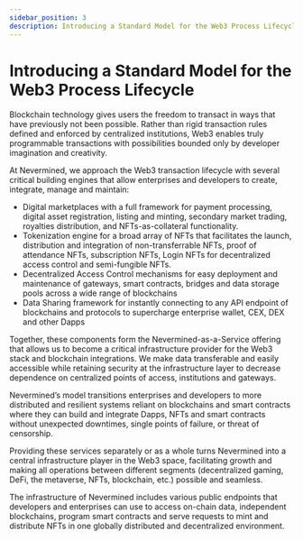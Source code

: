 ```yaml
---
sidebar_position: 3
description: Introducing a Standard Model for the Web3 Process Lifecycle
---
```


# Introducing a Standard Model for the Web3 Process Lifecycle

Blockchain technology gives users the freedom to transact in ways that have previously not been possible. Rather than rigid transaction rules defined and enforced by centralized institutions, Web3 enables truly programmable transactions with possibilities bounded only by developer imagination and creativity.


At Nevermined, we approach the Web3 transaction lifecycle with several critical building engines that allow enterprises and developers to create, integrate, manage and maintain:

* Digital marketplaces with a full framework for payment processing, digital asset registration, listing and minting, secondary market trading, royalties distribution, and NFTs-as-collateral functionality.
* Tokenization engine for a broad array of NFTs that facilitates the launch, distribution and integration of non-transferrable NFTs, proof of attendance NFTs, subscription NFTs, Login NFTs for decentralized access control and semi-fungible NFTs.
* Decentralized Access Control mechanisms for easy deployment and maintenance of gateways, smart contracts, bridges and data storage pools across a wide range of blockchains
* Data Sharing framework for instantly connecting to any API endpoint of blockchains and protocols to supercharge enterprise wallet, CEX, DEX and other Dapps

Together, these components form the Nevermined-as-a-Service offering that allows us to become a critical infrastructure provider for the Web3 stack and blockchain integrations. We make data transferable and easily accessible while retaining security at the infrastructure layer to decrease dependence on centralized points of access, institutions and gateways. 

Nevermined’s model transitions enterprises and developers to more distributed and resilient systems reliant on blockchains and smart contracts where they can build and integrate Dapps, NFTs and smart contracts without unexpected downtimes, single points of failure, or threat of censorship.

Providing these services separately or as a whole turns Nevermined into a central infrastructure player in the Web3 space, facilitating growth and making all operations between different segments (decentralized gaming, DeFi, the metaverse, NFTs, blockchain, etc.) possible and seamless.

The infrastructure of Nevermined includes various public endpoints that developers and enterprises can use to access on-chain data, independent blockchains, program smart contracts and serve requests to mint and distribute NFTs in one globally distributed and decentralized environment.
